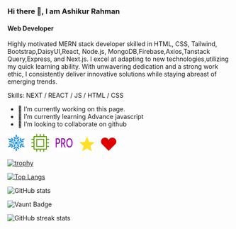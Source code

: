 ### Hi there 👋, I am Ashikur Rahman
#### Web Developer


Highly motivated MERN stack developer skilled in HTML, CSS, Tailwind, Bootstrap,DaisyUI,React, Node.js, MongoDB,Firebase,Axios,Tanstack Query,Express, and Next.js. I excel at adapting to new technologies,utilizing my quick learning ability. With unwavering dedication and a strong work ethic, I consistently deliver innovative solutions while staying abreast of emerging trends.

Skills: NEXT / REACT / JS / HTML / CSS

- 🔭 I’m currently working on this page. 
- 🌱 I’m currently learning Advance javascript 
- 👯 I’m looking to collaborate on github 
  

<a href='https://archiveprogram.github.com/'><img src='https://raw.githubusercontent.com/acervenky/animated-github-badges/master/assets/acbadge.gif' width='40' height='40'></a> <a href='https://docs.github.com/en/developers'><img src='https://raw.githubusercontent.com/acervenky/animated-github-badges/master/assets/devbadge.gif' width='40' height='40'></a> <a href='https://github.com/pricing'><img src='https://raw.githubusercontent.com/acervenky/animated-github-badges/master/assets/pro.gif' width='40' height='40'></a> <a href='https://stars.github.com/'><img src='https://raw.githubusercontent.com/acervenky/animated-github-badges/master/assets/starbadge.gif' width='35' height='35'></a> <a href='https://docs.github.com/en/github/supporting-the-open-source-community-with-github-sponsors'><img src='https://raw.githubusercontent.com/acervenky/animated-github-badges/master/assets/sponsorbadge.gif' width='35' height='35'></a> 

[![trophy](https://github-profile-trophy.vercel.app/?username=ashik2765)](https://github.com/ryo-ma/github-profile-trophy)

[![Top Langs](https://github-readme-stats.vercel.app/api/top-langs/?username=ashik2765)](https://github.com/anuraghazra/github-readme-stats)

![GitHub stats](https://github-readme-stats.vercel.app/api?username=ashik2765&show_icons=true&count_private=true)  

![Vaunt Badge](https://api.vaunt.dev/v1/github/entities/ashik2765/contributions?format=svg&private=true)  

![GitHub streak stats](https://streak-stats.demolab.com/?user=ashik2765)  

